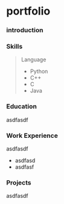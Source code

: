 # portfolio

### introduction

### Skills
> Language
> - Python
> - C++
> - C
> - Java

### Education
asdfasdf

### Work Experience
asdfasdf
- asdfasd
- asdfasf

### Projects
asdfasdf
